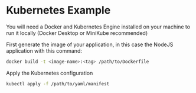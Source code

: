 # Kubernetes Example

You will need a Docker and Kubernetes Engine installed on your machine to run it locally (Docker Desktop or MiniKube recommended)

First generate the image of your application, in this case the NodeJS application with this command:

```sh
docker build -t <image-name>:<tag> /path/to/Dockerfile
```

Apply the Kubernetes configuration

```sh
kubectl apply -f /path/to/yaml/manifest
```

